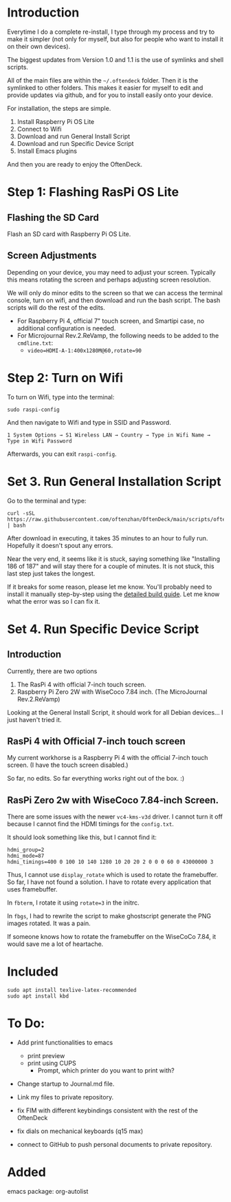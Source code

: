 # Introduction

Everytime I do a complete re-install, I type through my process and try to make it simpler (not only for myself, but also for people who want to install it on their own devices).

The biggest updates from Version 1.0 and 1.1 is the use of symlinks and shell scripts.

All of the main files are within the `~/.oftendeck` folder. Then it is the symlinked to other folders. This makes it easier for myself to edit and provide updates via github, and for you to install easily onto your device.

For installation, the steps are simple.
1. Install Raspberry Pi OS Lite
2. Connect to Wifi
3. Download and run General Install Script
4. Download and run Specific Device Script
5. Install Emacs plugins

And then you are ready to enjoy the OftenDeck. 

# Step 1: Flashing RasPi OS Lite

## Flashing the SD Card

Flash an SD card with Raspberry Pi OS Lite. 

## Screen Adjustments

Depending on your device, you may need to adjust your screen. Typically this means rotating the screen and perhaps adjusting screen resolution. 

We will only do minor edits to the screen so that we can access the terminal console, turn on wifi, and then download and run the bash script. The bash scripts will do the rest of the edits.

- For Raspberry Pi 4, official 7" touch screen, and Smartipi case, no additional configuration is needed.
- For Microjournal Rev.2.ReVamp, the following needs to be added to the `cmdline.txt`:
   - `video=HDMI-A-1:400x1280M@60,rotate=90 
`
# Step 2: Turn on Wifi

To turn on Wifi, type into the terminal:

```
sudo raspi-config
```

And then navigate to Wifi and type in SSID and Password.

```
1 System Options → S1 Wireless LAN → Country → Type in Wifi Name → Type in Wifi Password
```

Afterwards, you can exit `raspi-config`.

# Set 3. Run General Installation Script

Go to the terminal and type:

```
curl -sSL https://raw.githubusercontent.com/oftenzhan/OftenDeck/main/scripts/oftendeck_scratchbuild.sh | bash
```

After download in executing, it takes 35 minutes to an hour to fully run. Hopefully it doesn't spout any errors. 

Near the very end, it seems like it is stuck, saying something like "Installing 186 of 187" and will stay there for a couple of minutes. It is not stuck, this last step just takes the longest.

If it breaks for some reason, please let me know. You'll probably need to install it manually step-by-step using the [detailed build guide](detailed_build.md). Let me know what the error was so I can fix it.


# Set 4. Run Specific Device Script

## Introduction

Currently, there are two options
1. The RasPi 4 with official 7-inch touch screen.
2. Raspberry Pi Zero 2W with WiseCoco 7.84 inch. (The MicroJournal Rev.2.ReVamp)

Looking at the General Install Script, it should work for all Debian devices... I just haven't tried it. 


## RasPi 4 with Official 7-inch touch screen

My current workhorse is a Raspberry Pi 4 with the official 7-inch touch screen. (I have the touch screen disabled.)

So far, no edits. So far everything works right out of the box. :)

## RasPi Zero 2w with WiseCoco 7.84-inch Screen.

There are some issues with the newer `vc4-kms-v3d` driver. I cannot turn it off because I cannot find the HDMI timings for the `config.txt`. 

It should look something like this, but I cannot find it:

```
hdmi_group=2
hdmi_mode=87
hdmi_timings=400 0 100 10 140 1280 10 20 20 2 0 0 0 60 0 43000000 3
```

Thus, I cannot use `display_rotate` which is used to rotate the framebuffer. So far, I have not found a solution. I have to rotate every application that uses framebuffer.

In `fbterm`, I rotate it using `rotate=3` in the initrc.

In `fbgs`, I had to rewrite the script to make ghostscript generate the PNG images rotated. It was a pain.

If someone knows how to rotate the framebuffer on the WiseCoCo 7.84, it would save me a lot of heartache.


# Included

```
sudo apt install texlive-latex-recommended
sudo apt install kbd
```
# To Do:
- Add print functionalities to emacs
   - print preview
   - print using CUPS
      - Prompt, which printer do you want to print with?

- Change startup to Journal.md file.
- Link my files to private repository.
- fix FIM with different keybindings consistent with the rest of the OftenDeck
- fix dials on mechanical keyboards (q15 max)
- connect to GitHub to push personal documents to private repository.

# Added

emacs package: org-autolist






